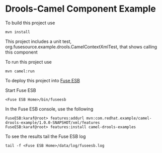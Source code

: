 Drools-Camel Component Example
==============================

To build this project use

    mvn install

This project includes a unit test, org.fusesource.example.drools.CamelContextXmlTest, that shows calling this component

To run this project use

    mvn camel:run

To deploy this project into [Fuse ESB](http://fusesource.com/downloads)

Start Fuse ESB

    <Fuse ESB Home>/bin/fuseesb

In the Fuse ESB console, use the following

    FuseESB:karaf@root> features:addurl mvn:com.redhat.example/camel-drools-example/1.0.0-SNAPSHOT/xml/features
    FuseESB:karaf@root> features:install camel-drools-examples

To see the results tail the Fuse ESB log

    tail -f <Fuse ESB Home>/data/log/fuseesb.log
